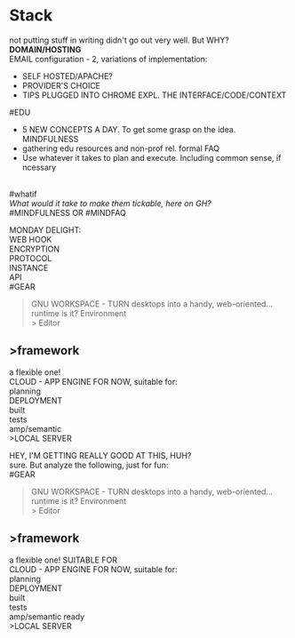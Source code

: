 # Stack
not putting stuff in writing didn't go out very well. But WHY? <br>
<b>DOMAIN/HOSTING</b>
<BR>EMAIL configuration - 2, variations of implementation:<br>
<ul>
<li>SELF HOSTED/APACHE?</li>
<LI>PROVIDER'S CHOICE</LI>
<LI>TIPS PLUGGED INTO CHROME EXPL. THE INTERFACE/CODE/CONTEXT</LI> </ul>
#EDU
<br><ul>
<LI>
5 NEW CONCEPTS A DAY. To get some grasp on the idea. MINDFULNESS
</LI>
<li>gathering edu resources and non-prof rel. formal FAQ</li>
<li>Use whatever it takes to plan and execute. Including  common sense, if ncessary</li>
</ul><br>#whatif<br><i>What would it take to make them tickable, here on GH?</i>
<BR>
#MINDFULNESS OR #MINDFAQ <BR>

MONDAY DELIGHT:<BR>
WEB HOOK<BR>
ENCRYPTION <BR>
PROTOCOL<BR>
INSTANCE<BR>
API<BR>
#GEAR<br>
>GNU WORKSPACE - TURN desktops into a handy, web-oriented... runtime is it? Environment 
<br>> Editor<br>
<h2>>framework</h2> a flexible one! <br>
CLOUD - APP ENGINE FOR NOW, suitable for:
<br>planning
<br>DEPLOYMENT
<BR>built
<br>tests
<br>amp/semantic 
<br>>LOCAL SERVER<BR>


HEY, I'M GETTING REALLY GOOD AT THIS, HUH?
<br>sure. But analyze the following, just for fun:<br>
#GEAR<br>
>GNU WORKSPACE - TURN desktops into a handy, web-oriented... runtime is it? Environment 
<br>> Editor<br>
<h2>>framework</h2> a flexible one! SUITABLE FOR<br>
CLOUD - APP ENGINE FOR NOW, suitable for:
<br>planning
<br>DEPLOYMENT
<BR>built
<br>tests
<br>amp/semantic ready
<br>>LOCAL SERVER<BR> 

